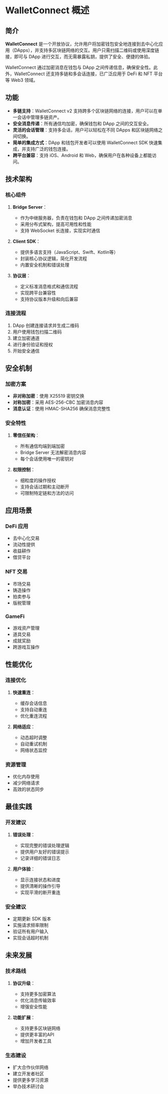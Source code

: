 # WalletConnect 概述

## 简介

**WalletConnect** 是一个开放协议，允许用户将加密钱包安全地连接到去中心化应用（DApps），并支持多区块链网络的交互。用户只需扫描二维码或使用深度链接，即可与 DApp 进行交互，而无需暴露私钥，提供了安全、便捷的体验。

WalletConnect 通过加密消息在钱包与 DApp 之间传递信息，确保安全性。此外，WalletConnect 还支持多链和多会话连接，已广泛应用于 DeFi 和 NFT 平台等 Web3 领域。

## 功能

- **多链支持**：WalletConnect v2 支持跨多个区块链网络的连接，用户可以在单一会话中管理多链资产。
- **安全消息传递**：所有通信均加密，确保钱包和 DApp 之间的交互安全。
- **灵活的会话管理**：支持多会话，用户可以轻松在不同 DApps 和区块链网络之间切换。
- **简单的集成方式**：DApp 和钱包开发者可以使用 WalletConnect SDK 快速集成，并支持广泛的钱包连接。
- **跨平台兼容**：支持 iOS、Android 和 Web，确保用户在各种设备上都能访问。

## 技术架构

### 核心组件

1. **Bridge Server**：
   - 作为中继服务器，负责在钱包和 DApp 之间传递加密消息
   - 采用分布式架构，提高可用性和性能
   - 支持 WebSocket 长连接，实现实时通信

2. **Client SDK**：
   - 提供多语言支持（JavaScript、Swift、Kotlin等）
   - 封装核心协议逻辑，简化开发流程
   - 内置安全机制和错误处理

3. **协议层**：
   - 定义标准消息格式和通信流程
   - 实现跨平台兼容性
   - 支持协议版本升级和向后兼容

### 连接流程

1. DApp 创建连接请求并生成二维码
2. 用户使用钱包扫描二维码
3. 建立加密通道
4. 进行身份验证和授权
5. 开始安全通信

## 安全机制

### 加密方案

- **非对称加密**：使用 X25519 密钥交换
- **对称加密**：采用 AES-256-CBC 加密消息内容
- **消息认证**：使用 HMAC-SHA256 确保消息完整性

### 安全特性

1. **零信任架构**：
   - 所有通信均端到端加密
   - Bridge Server 无法解密消息内容
   - 每个会话使用唯一的密钥对

2. **权限控制**：
   - 细粒度的操作授权
   - 支持会话过期和主动断开
   - 可限制特定链和方法的访问

## 应用场景

### DeFi 应用

- 去中心化交易
- 流动性提供
- 收益耕作
- 借贷平台

### NFT 交易

- 市场交易
- 铸造操作
- 拍卖参与
- 版税管理

### GameFi

- 游戏资产管理
- 道具交易
- 成就奖励
- 跨游戏互操作

## 性能优化

### 连接优化

1. **快速重连**：
   - 缓存会话信息
   - 支持自动重连
   - 优化重连流程

2. **网络适应**：
   - 动态超时调整
   - 自动重试机制
   - 网络状态监控

### 资源管理

- 优化内存使用
- 减少网络请求
- 高效的状态同步

## 最佳实践

### 开发建议

1. **错误处理**：
   - 实现完整的错误处理逻辑
   - 提供用户友好的错误提示
   - 记录详细的错误日志

2. **用户体验**：
   - 显示连接状态和进度
   - 提供清晰的操作引导
   - 实现平滑的断开重连

### 安全建议

- 定期更新 SDK 版本
- 实施请求频率限制
- 验证所有用户输入
- 实现会话超时机制

## 未来发展

### 技术路线

1. **协议升级**：
   - 支持更多加密算法
   - 优化消息传输效率
   - 增强安全性能

2. **功能扩展**：
   - 支持更多区块链网络
   - 提供更丰富的API
   - 增加开发者工具

### 生态建设

- 扩大合作伙伴网络
- 建立开发者社区
- 提供更多学习资源
- 举办技术研讨会
